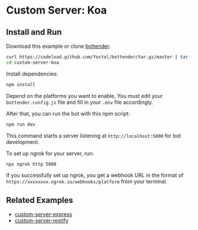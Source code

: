 # Custom Server: Koa

## Install and Run

Download this example or clone [bottender](https://github.com/Yoctol/bottender).

```sh
curl https://codeload.github.com/Yoctol/bottender/tar.gz/master | tar -xz --strip=2 bottender-master/examples/custom-server-koa
cd custom-server-koa
```

Install dependencies:

```sh
npm install
```

Depend on the platforms you want to enable, You must edit your `bottender.config.js` file and fill in your `.env` file accordingly.

After that, you can run the bot with this npm script:

```sh
npm run dev
```

This command starts a server listening at `http://localhost:5000` for bot development.

To set up ngrok for your server, run:

```sh
npx ngrok http 5000
```

If you successfully set up ngrok, you get a webhook URL in the format of `https://xxxxxxxx.ngrok.io/webhooks/platform` from your terminal.

## Related Examples

- [custom-server-express](../custom-server-express)
- [custom-server-restify](../custom-server-restify)
